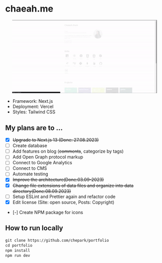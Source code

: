 # chaeah.me

<p align="center">
  <img width="460" height="auto" src="./public/demo.gif">
</p>

- Framework: Next.js
- Deployment: Vercel
- Styles: Tailwind CSS

## My plans are to ...

- [x] ~~Upgrade to Next.js 13 (Done: 27.08.2023)~~
- [ ] Create database
- [ ] Add features on blog (~~comments~~, categorize by tags)
- [ ] Add Open Graph protocol markup
- [ ] Connect to Google Analytics
- [ ] Connect to CMS
- [ ] Automate testing
- [x] ~~Improve the architecture(Done:03.09-2023)~~
- [x] ~~Change file extensions of data files and organize into data directory(Done:08.09.2023)~~
- [ ] Setup ESLint and Prettier again and refactor code
- [x] Edit license (Site: open source, Posts: Copyright)
- [-] Create NPM package for icons

## How to run locally

```
git clone https://github.com/chepark/portfolio
cd portfolio
npm install
npm run dev
```
